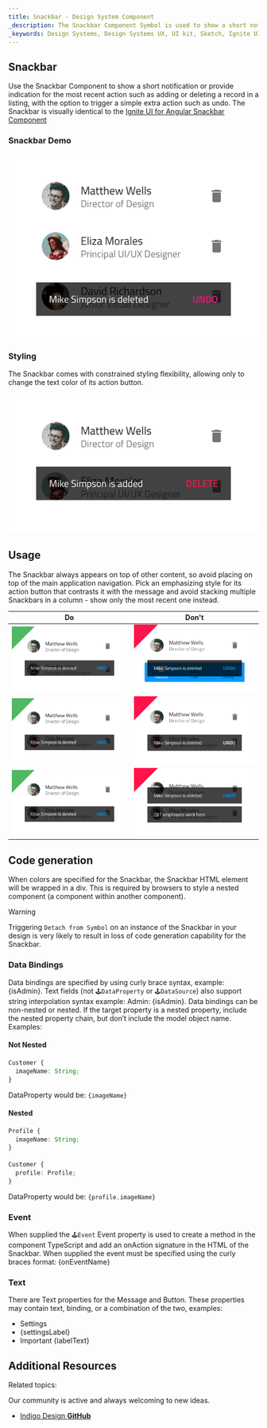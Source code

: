 ```yaml
---
title: Snackbar - Design System Component
_description: The Snackbar Component Symbol is used to show a short notification or indicate the last action performed by the user.
_keywords: Design Systems, Design Systems UX, UI kit, Sketch, Ignite UI for Angular, Sketch to Angular, Sketch to Angular, Angular, Angular Design System, Export code from Sketch, Design Kits for Angular, Sketch HTML, Sketch to HTML, Sketch UI kits
---
```


## Snackbar

Use the Snackbar Component to show a short notification or provide indication for the most recent action such as adding or deleting a record in a listing, with the option to trigger a simple extra action such as undo. The Snackbar is visually identical to the [Ignite UI for Angular Snackbar Component](https://www.infragistics.com/products/ignite-ui-angular/angular/components/snackbar.html)

### Snackbar Demo

![](../images/snackbar_demo.png)

### Styling

The Snackbar comes with constrained styling flexibility, allowing only to change the text color of its action button.

![](../images/snackbar_styling.png)

## Usage

The Snackbar always appears on top of other content, so avoid placing on top of the main application navigation. Pick an emphasizing style for its action button that contrasts it with the message and avoid stacking multiple Snackbars in a column - show only the most recent one instead.

| Do                              | Don't                             |
| ------------------------------- | --------------------------------- |
| ![](../images/snackbar_do1.png) | ![](../images/snackbar_dont1.png) |
| ![](../images/snackbar_do2.png) | ![](../images/snackbar_dont2.png) |
| ![](../images/snackbar_do3.png) | ![](../images/snackbar_dont3.png) |

## Code generation

When colors are specified for the Snackbar, the Snackbar HTML element will be wrapped in a div. This is required by browsers to style a nested component (a component within another component).

> [!WARNING]
> Triggering `Detach from Symbol` on an instance of the Snackbar in your design is very likely to result in loss of code generation capability for the Snackbar.

### Data Bindings

Data bindings are specified by using curly brace syntax, example: {isAdmin}. Text fields (not `🕹️DataProperty` or `🕹️DataSource`) also support string interpolation syntax example: Admin: {isAdmin}. Data bindings can be non-nested or nested. If the target property is a nested property, include the nested property chain, but don’t include the model object name. Examples:

#### Not Nested

```typescript
Customer {
  imageName: String;
}
```

DataProperty would be: `{imageName}`

#### Nested

```typescript
Profile {
  imageName: String;
}

Customer {
  profile: Profile;
}
```

DataProperty would be: `{profile.imageName}`

### Event

When supplied the `🕹️Event` Event property is used to create a method in the component TypeScript and add an onAction signature in the HTML of the Snackbar. When supplied the event must be specified using the curly braces format: {onEventName}

### Text

There are Text properties for the Message and Button. These properties may contain text, binding, or a combination of the two, examples:

- Settings
- {settingsLabel}
- Important {labelText}

## Additional Resources

Related topics:

Our community is active and always welcoming to new ideas.

- [Indigo Design **GitHub**](https://github.com/IgniteUI/design-system-docfx)
